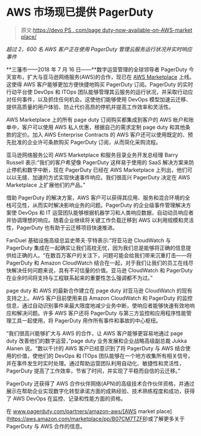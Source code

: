 # AWS 市场现已提供 PagerDuty

> 原文:[https://devo PS . com/page duty-now-available-on-AWS-market place/](https://devops.com/pagerduty-now-available-on-aws-marketplace/)

*超过 2，600 名 AWS 客户正在使用 PagerDuty 管理云服务运行状况并实时响应事件*

**三藩市——2018 年 7 月 16 日——**数字运营管理的全球领导者 PagerDuty 今天宣布，扩大与亚马逊网络服务(AWS)的合作，现已在 [AWS Marketplace](https://aws.amazon.com/marketplace/pp/B07CM7TZFR) 上线。这使得 AWS 客户能够更加方便快捷地购买 PagerDuty 订阅。PagerDuty 的实时行动平台使 DevOps 和 ITOps 团队能够管理其云服务的运行状况，并采取行动应对任何事件，以及抓住任何机会。这使他们能够使用 DevOps 模型加速云迁移、提供高质量的用户体验、防止代价高昂的停机并提高工作效率和灵活性。

AWS Marketplace 上的所有 page duty 订阅购买都集成到客户的 AWS 帐户和账单中，客户可以使用 AWS 私人优惠，根据自己的需求定制 page duty 和其他条款的定价。加入 AWS Enterprise Contracts 的 AWS 客户还可以使用既定的、预先批准的企业许可条款购买 PagerDuty 订阅，从而简化采购流程。

亚马逊网络服务公司 AWS Marketplace 和服务目录业务开发总经理 Barry Russell 表示:“我们的客户希望像 PagerDuty 这样易于使用的 SaaS 解决方案来防止停机和数字中断，现在 PagerDuty 已经在 AWS Marketplace 上列出，他们可以以无缝、加速的方式实现快速事件响应。我们很高兴 PagerDuty 决定在 AWS Marketplace 上扩展他们的产品。”

借助 PagerDuty 的解决方案，AWS 客户可以获得其应用、服务和混合环境的全栈可见性，从而实时解决影响业务的问题。PagerDuty 的企业级事件管理解决方案使 DevOps 和 IT 运营团队能够根据机器学习和人类响应数据，自动动员响应者并协调理想的响应。随着企业继续将关键工作负载迁移到 AWS 以利用规模和灵活性，PagerDuty 也有助于云迁移项目快速推进。

FanDuel 基础设施高级总监史蒂夫·亨特表示:“将亚马逊 CloudWatch 与 PagerDuty 集成在一起确实让我们高枕无忧，因为我们总是能够将正确的信息提供给正确的人。“在数百万客户的关注下，问题可能会给我们带来沉重打击——将 PagerDuty 和 Amazon CloudWatch 结合在一起，对于我们让我们的员工在线尽快解决任何问题来说，具有不可估量的价值。亚马逊 CloudWatch 和 PagerDuty 在业余时间将支持与工程联系起来的重要性怎么强调都不为过。”

page duty 和 AWS 的最新合作建立在 page duty 对亚马逊 CloudWatch 的现有支持之上。AWS 客户目前使用来自 Amazon CloudWatch 和 PagerDuty 的监控信息，通过自动识别事件来最大限度地减少业务中断，使响应者能够快速有效地响应和解决问题。许多 AWS 客户还将 PagerDuty 与第三方监控和应用程序性能管理工具一起使用，将 PagerDuty 用作所有事件和事故的中心枢纽。

“我们很高兴能够扩大与 AWS 的合作，让 AWS 客户能够更容易地通过 page duty 改善他们的数字运营，”page duty 业务发展和企业战略高级副总裁 Jukka Alanen 说。“数以千计的 AWS 客户已经意识到了将 PagerDuty 与 AWS 结合使用的价值，使他们的 DevOps 和 ITOps 团队能够在一个地方收集所有相关信号，并在事件发生时实时处理。通过帮助运营团队利用自动化、敏捷性和灵活性，PagerDuty 提高了工作效率，节省了时间，并实现了平稳而自信的云迁移。”

PagerDuty 还获得了 AWS 合作伙伴网络(APN)的高级技术合作伙伴资格，并通过展示在帮助企业实现数字化转型承诺方面的成熟经验、技术熟练程度和成功，获得了 AWS DevOps 在监控、记录和性能方面的资格。

在 www.pagerduty.com/partners/amazon-aws/[AWS market place](https://aws.amazon.com/marketplace/pp/B07CM7TZFR)或了解更多关于 PagerDuty 与 AWS 合作的信息。